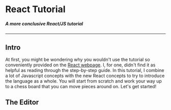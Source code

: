 # React Tutorial
##### A more conclusive React/JS tutorial
---

## Intro
At first, you might be wondering why you wouldn't use the tutorial so conveniently provided on the [React webpage](reactjs.org). I, for one, didn't find it as helpful as reading through the step-by-step guide. In this tutorial, I combine a lot of Javascript concepts with the new React concepts to try to introduce the language as a whole. You will start from scratch and work your way up to a chess board that you can move pieces around on. Let's get started!

## The Editor
